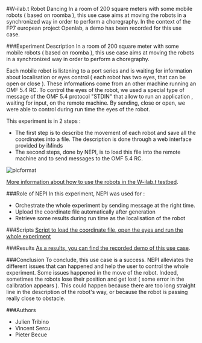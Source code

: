 
#W-ilab.t Robot Dancing
In a room of 200 square meters with some mobile robots ( based on roomba ), this use case aims at moving the robots in a synchronized way in order to perform a choregraphy. In the context of the FP7 european project Openlab, a demo has been recorded for this use case.

###Experiment Description
In a room of 200 square meter with some mobile robots ( based on roomba ), this use case aims at moving the robots in a synchronized way in order to perform a choregraphy.

Each mobile robot is listening to a port series and is waiting for information about localisation or eyes control ( each robot has two eyes, that can be open or close ). These informations come from an other machine running an OMF 5.4 RC. To control the eyes of the robot, we used a special type of message of the OMF 5.4 protocol "STDIN" that allow to run an application , waiting for input, on the remote machine. By sending, close or open, we were able to control during run time the eyes of the robot.

This experiment is in 2 steps :

- The first step is to describe the movement of each robot and save all the coordinates into a file. The description is done through a web interface provided by iMinds
- The second steps, done by NEPI, is to load this file into the remote machine and to send messages to the OMF 5.4 RC.

![picformat](http://nepi.inria.fr/pub/UseCases/RobotDancing/robot_dashboard.png)

[More information about how to use the robots in the W-ilab.t testbed](http://ilabt.iminds.be/wilabt/use/mobilitytoolkit).

###Role of NEPI
In this experiment, NEPI was used for :

- Orchestrate the whole experiment by sending message at the right time.
- Upload the coordinate file automatically after generation
- Retrieve some results during run time as the localisation of the robot

###Scripts
[Script to load the coordinate file, open the eyes and run the whole experiment](http://nepi.inria.fr/pub/UseCases/RobotDancing/nepi_omf5_iminds_stdin.py.txt)

###Results
[As a results, you can find the recorded demo of this use case](http://nepi.inria.fr/data/nepi/Robot.avi).

###Conclusion
To conclude, this use case is a success. NEPI alleviates the different issues that can happened and help the user to control the whole experiment. Some issues happened in the move of the robot. Indeed, sometimes the robots lose their position and get lost ( some error in the calibration appears ). This could happen because there are too long straight line in the description of the robot's way, or because the robot is passing really close to obstacle.

###Authors
- Julien Tribino
- Vincent Sercu
- Pieter Becue
